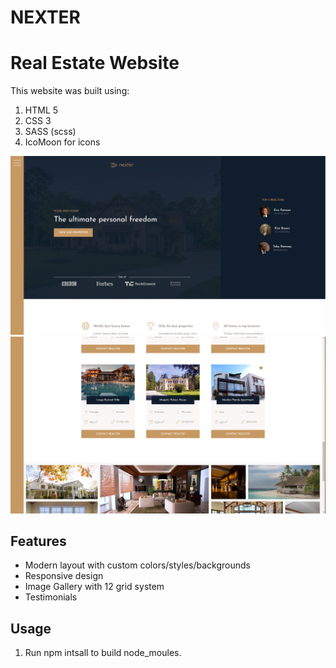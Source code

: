 # NEXTER
# Real Estate Website 

This website was built using:
1. HTML 5 <br>
2. CSS 3 <br>
3. SASS (scss) <br>
4. IcoMoon for icons


<img src="./img/Screenshot (12).png" />
<img src="./img/Screenshot (13).png" />

## Features

- Modern layout with custom colors/styles/backgrounds
- Responsive design
- Image Gallery with 12 grid system
- Testimonials

## Usage
1. Run npm intsall to build node_moules. <br>
